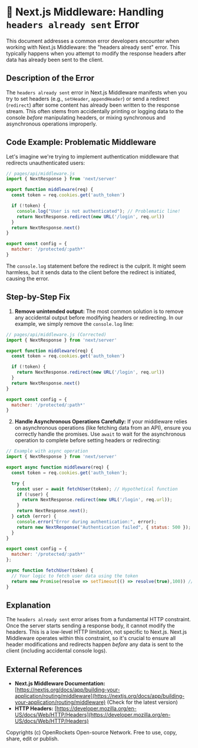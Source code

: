 # 🐞 Next.js Middleware: Handling `headers already sent` Error


This document addresses a common error developers encounter when working with Next.js Middleware: the "headers already sent" error.  This typically happens when you attempt to modify the response headers after data has already been sent to the client.


## Description of the Error

The `headers already sent` error in Next.js Middleware manifests when you try to set headers (e.g., `setHeader`, `appendHeader`) or send a redirect (`redirect`) after some content has already been written to the response stream.  This often stems from accidentally printing or logging data to the console *before* manipulating headers, or mixing synchronous and asynchronous operations improperly.


## Code Example: Problematic Middleware

Let's imagine we're trying to implement authentication middleware that redirects unauthenticated users:

```javascript
// pages/api/middleware.js
import { NextResponse } from 'next/server'

export function middleware(req) {
  const token = req.cookies.get('auth_token')

  if (!token) {
    console.log("User is not authenticated"); // Problematic line!
    return NextResponse.redirect(new URL('/login', req.url))
  }
  return NextResponse.next()
}

export const config = {
  matcher: '/protected/:path*'
}
```

The `console.log` statement before the redirect is the culprit. It might seem harmless, but it sends data to the client before the redirect is initiated, causing the error.


## Step-by-Step Fix

1. **Remove unintended output:**  The most common solution is to remove any accidental output before modifying headers or redirecting. In our example, we simply remove the `console.log` line:


```javascript
// pages/api/middleware.js (Corrected)
import { NextResponse } from 'next/server'

export function middleware(req) {
  const token = req.cookies.get('auth_token')

  if (!token) {
    return NextResponse.redirect(new URL('/login', req.url))
  }
  return NextResponse.next()
}

export const config = {
  matcher: '/protected/:path*'
}
```

2. **Handle Asynchronous Operations Carefully:** If your middleware relies on asynchronous operations (like fetching data from an API), ensure you correctly handle the promises.  Use `await` to wait for the asynchronous operation to complete before setting headers or redirecting:


```javascript
// Example with async operation
import { NextResponse } from 'next/server'

export async function middleware(req) {
  const token = req.cookies.get('auth_token');

  try {
    const user = await fetchUser(token); // Hypothetical function
    if (!user) {
      return NextResponse.redirect(new URL('/login', req.url));
    }
    return NextResponse.next();
  } catch (error) {
    console.error("Error during authentication:", error);
    return new NextResponse("Authentication failed", { status: 500 });
  }
}

export const config = {
  matcher: '/protected/:path*'
};

async function fetchUser(token) {
  // Your logic to fetch user data using the token
  return new Promise(resolve => setTimeout(() => resolve(true),100)) //simulating async call
}

```


## Explanation

The `headers already sent` error arises from a fundamental HTTP constraint. Once the server starts sending a response body, it cannot modify the headers. This is a low-level HTTP limitation, not specific to Next.js.  Next.js Middleware operates within this constraint, so it's crucial to ensure all header modifications and redirects happen *before* any data is sent to the client (including accidental console logs).


## External References

* **Next.js Middleware Documentation:** [https://nextjs.org/docs/app/building-your-application/routing/middleware](https://nextjs.org/docs/app/building-your-application/routing/middleware) (Check for the latest version)
* **HTTP Headers:** [https://developer.mozilla.org/en-US/docs/Web/HTTP/Headers](https://developer.mozilla.org/en-US/docs/Web/HTTP/Headers)


Copyrights (c) OpenRockets Open-source Network. Free to use, copy, share, edit or publish.

